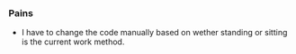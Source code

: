 ### Pains
* I have to change the code manually based on wether standing or sitting is the current work method.